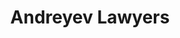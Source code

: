 ---
layout: home

title: Andreyev Lawyers
titleTemplate: Documentations for AL Portal


editLink: true

hero:
  name: Documentations for
  text: AL Portal (2.0)
  actions:
    - theme: brand
      text: Get Started
      link: /guide/introduction

features:
  - title: 🧜‍♀️ For Fontend Developers
    link: /front-end/introduction
    details: The document will describe some technical documents and design specification requirements for front-end applications.
  - title: 🌚 For Backend Developers
    link: /back-end/introduction
    details: The document will describe some technical documents and design specification requirements for back-end applications.
  - title: 📸 For Deployment Team
    link: /deployment/introduction
    details: The document will describe instructions and details for deployment of the application, as well as some troubleshooting methods.
  # - title: 📸 For End User
  #   link: /front-end/introduction
  #   details: The document will describe the user's instructions and some troubleshooting methods.
  - title: 🧩 Release Notes
    link: /release-notes/
    details: A changelog of the platform will be recorded in the documentation.
---